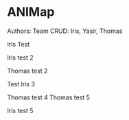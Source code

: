 # ANIMap

Authors: Team CRUD:  Iris, Yasir, Thomas

Iris Test

Iris test 2

Thomas test 2

Test Iris 3

Thomas test 4
Thomas test 5

Iris test 5
